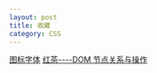 ```yaml
---
layout: post
title: 收藏
category: CSS
---
```


[图标字体](http://icomoon.io/app/)
[红茶----DOM 节点关系与操作](http://www.cssbox.net/dom.html)
